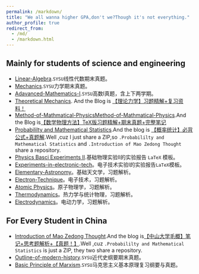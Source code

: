 ```yaml
---
permalink: /markdown/
title: "We all wanna higher GPA,don't we?Though it's not everything."
author_profile: true
redirect_from: 
  - /md/
  - /markdown.html
---
```


## Mainly for students of science and engineering
* [Linear-Algebra](https://github.com/HorseRunningWild/Linear-Algebra).`SYSU`线性代数期末真题。
* [Mechanics](https://github.com/HorseRunningWild/Mechanics).`SYSU`力学期末真题。
* [Adavanced-Mathematics-I](https://github.com/HorseRunningWild/Adavanced-Mathematics-I).`SYSU`高数I真题，含上下两学期。
* [Theoretical Mechanics](https://github.com/HorseRunningWild/Theoretical-Mechanics). And the Blog is [【理论力学】习题精解+复习资料！](https://mp.weixin.qq.com/s/xnzw123PcYCWBMS0oAxdTQ)
* [Method-of-Mathmatical-PhysicsMethod-of-Mathmatical-Physics](https://github.com/HorseRunningWild/Method-of-Mathmatical-Physics).And the Blog is[【数学物理方法】TeX版习题精解+期末真题+完整笔记](https://mp.weixin.qq.com/s/hpiSkhap__xaPKUVpwKCeQ)
* [Probabililty and Mathematical Statistics](https://github.com/HorseRunningWild/Pro-a-Sta-Intro-of-MZD-Thought-).And the blog is [【概率统计】必背公式+真题解](https://mp.weixin.qq.com/s/fH1nWQwR9bY_epTukC7K0w).Well ,cuz I just share a ZIP,so `.Probabililty and Mathematical Statistics` and `.Introduction of Mao Zedong Thought` share a repository.
* [Physics Basci Experiments II](https://github.com/HorseRunningWild/Phy-Basic-Experiments-II).基础物理实验II的实验报告 `LaTeX` 模板。
* [Experiments-in-electronic-tech](https://github.com/HorseRunningWild/Experiments-in-electronic-tech)。电子技术实验I的实验报告`LaTeX`模板。
* [Elementary-Astronomy](https://github.com/HorseRunningWild/Elementary-Astronomy/tree/main)。基础天文学，习题解析。
* [Electron-Technique](https://github.com/HorseRunningWild/Electron-Technique)。电子技术，习题解析。
* [Atomic Physics](https://github.com/HorseRunningWild/AtomicPhysics)。原子物理学，习题解析。
* [Thermodynamics](https://github.com/HorseRunningWild/Thermodynamics)。热力学与统计物理，习题解析。
* [Electrodynamics](https://github.com/HorseRunningWild/Electrodynamics/tree/main)。电动力学，习题解析。
  
## For Every Student in China

* [Introduction of Mao Zedong Thought](https://github.com/HorseRunningWild/Pro-a-Sta-Intro-of-MZD-Thought-).And the blog is[【中山大学毛概】笔记+思考题解析+【真题！】](https://mp.weixin.qq.com/s/sqvGo8cDfQ3PzWaZefRVdw).Well ,cuz `.Probabililty and Mathematical Statistics` is just a ZIP, they two share a repository.
* [Outline-of-modern-history](https://github.com/HorseRunningWild/Outline-of-modern-history).`SYSU`近代史纲要期末真题。
* [Basic Principle of Marxism](https://github.com/HorseRunningWild/BasicPrincleofMarxism).`SYSU`马克思主义基本原理复习纲要与真题。
